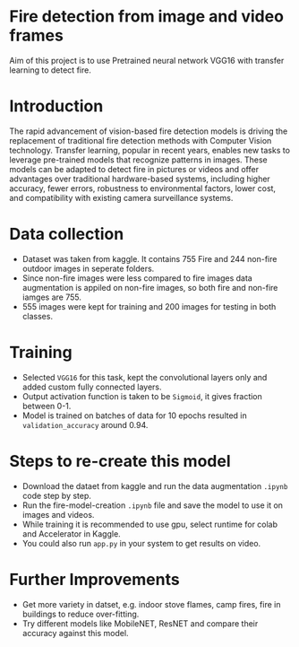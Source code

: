 # Fire detection from image and video frames
Aim of this project is to use Pretrained neural network VGG16 with transfer learning to detect fire.

# Introduction
The rapid advancement of vision-based fire detection models is driving the replacement of traditional fire detection methods with Computer Vision technology. Transfer learning, popular in recent years, enables new tasks to leverage pre-trained models that recognize patterns in images. These models can be adapted to detect fire in pictures or videos and offer advantages over traditional hardware-based systems, including higher accuracy, fewer errors, robustness to environmental factors, lower cost, and compatibility with existing camera surveillance systems.

# Data collection
- Dataset was taken from kaggle. It contains 755 Fire and 244 non-fire outdoor images in seperate folders.
- Since non-fire images were less compared to fire images data augmentation is appiled on non-fire images, so both fire and non-fire iamges are 755.
- 555 images were kept for training and 200 images for testing in both classes.

# Training
- Selected `VGG16` for this task, kept the convolutional layers only and added custom fully connected layers.
- Output activation function is taken to be `Sigmoid`, it gives fraction between 0-1.
- Model is trained on batches of data for 10 epochs resulted in `validation_accuracy` around 0.94.

# Steps to re-create this model
- Download the dataet from kaggle and run the data augmentation `.ipynb` code step by step.
- Run the fire-model-creation `.ipynb` file and save the model to use it on images and videos.
- While training it is recommended to use gpu, select runtime for colab and Accelerator in Kaggle.
- You could also run `app.py` in your system to get results on video.

# Further Improvements
- Get more variety in datset, e.g. indoor stove flames, camp fires, fire in buildings to reduce over-fitting.
- Try different models like MobileNET, ResNET and compare their accuracy against this model.
